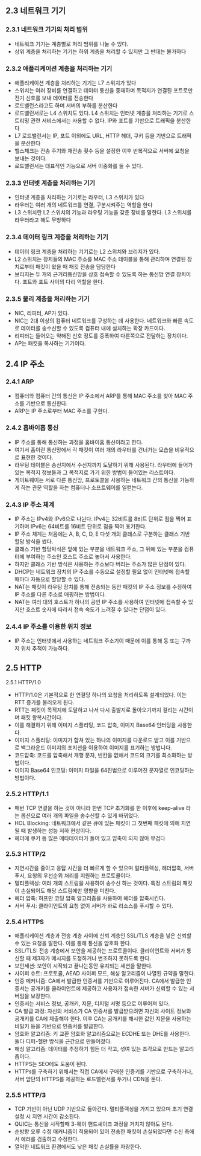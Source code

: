 ## 2.3 네트워크 기기
### 2.3.1 네트워크 기기의 처리 범위
- 네트워크 기기는 계층별로 처리 범위를 나눌 수 있다.
- 상위 계층을 처리하는 기기는 하위 계층을 처리할 수 있지만 그 반대는 불가하다

### 2.3.2 애플리케이션 계층을 처리하는 기기
- 애플리케이션 계층을 처리하는 기기는 L7 스위치가 있다
- 스위치는 여러 장비를 연결하고 데이터 통신을 중재하며 목적지가 연결된 포트로만 전기 신호를 보내 데이터를 전송한다
- 로드밸런스라고도 하며 서버의 부하를 분산한다
- 로드밸런서로는 L4 스위치도 있다. L4 스위치는 인터넷 계층을 처리하는 기기로 스트리밍 관련 서비스에서는 사용할 수 없다. IP와 포트를 기반으로 트래픽을 분산한다
- L7 로드밸런서는 IP, 포트 이외에도 URL, HTTP 헤더, 쿠키 등을 기반으로 트래픽을 분산한다
- 헬스체크는 전송 주기와 재전송 횟수 등을 설정한 이후 반복적으로 서버에 요청을 보내는 것이다.
- 로드밸런서는 대표적인 기능으로 서버 이중화를 들 수 있다.

### 2.3.3 인터넷 계층을 처리하는 기기
- 인터넷 계층을 처리하는 기기로는 라우터, L3 스위치가 있다
- 라우터는 여러 개의 네트워크를 연결, 구분시켜주는 역할을 한다
- L3 스위치란 L2 스위치의 기능과 라우팅 기능을 갖춘 장비를 말한다. L3 스위치를 라우터라고 해도 무방하다

### 2.3.4 데이터 링크 계층을 처리하는 기기
- 데이터 링크 계층을 처리하는 기기로는 L2 스위치와 브리지가 있다.
- L2 스위치는 장치들의 MAC 주소를 MAC 주소 테이블을 통해 관리하며 연결된 장치로부터 패킷이 왔을 때 패킷 전송을 담당한다
- 브리지는 두 개의 근거리통신망을 상호 접속할 수 있도록 하는 통신망 연결 장치이다. 포트와 포트 사이의 다리 역할을 한다.

### 2.3.5 물리 계층을 처리하는 기기
- NIC, 리피터, AP가 있다.
- NIC는 2대 이상의 컴퓨터 네트워크를 구성하는 데 사용한다. 네트워크와 빠른 속도로 데이터를 송수신할 수 있도록 컴퓨터 내에 설치하는 확장 카드이다.
- 리피터는 들어오는 약해진 신호 정도를 증폭하여 다른쪽으로 전달하는 장치이다.
- AP는 패킷을 복사하는 기기이다.

## 2.4 IP 주소
### 2.4.1 ARP
- 컴퓨터와 컴퓨터 간의 통신은 IP 주소에서 ARP를 통해 MAC 주소를 찾아 MAC 주소를 기반으로 통신한다.
- ARP는 IP 주소로부터 MAC 주소를 구한다.

### 2.4.2 홉바이홉 통신
- IP 주소를 통해 통신하는 과정을 홉바이홉 통신이라고 한다. 
- 여기서 홉이란 통신망에서 각 패킷이 여러 개의 라우터를 건너가는 모습을 비유적으로 표현한 것이다.
- 라우팅 테이블은 송신지에서 수신지까지 도달하기 위해 사용된다. 라우터에 들어가 있는 목적지 정보들과 그 목적지로 가기 위한 방법이 들어있는 리스트이다.
- 게이트웨이는 서로 다른 통신망, 프로토콜을 사용하는 네트워크 간의 통신을 가능하게 하는 관문 역할을 하는 컴퓨터나 소프트웨어를 일컫는다.

### 2.4.3 IP 주소 체계
- IP 주소는 IPv4와 IPv6으로 나뉜다. IPv4는 32비트를 8비트 단위로 점을 찍어 표기하며 IPv6는 64비트를 16비트 단위로 점을 찍어 표기한다.
- IP 주소 체계는 처음에는 A, B, C, D, E 다섯 개의 클래스로 구분하는 클래스 기반 할당 방식을 썼다. 
- 클래스 기반 할당박식은 앞에 있는 부분을 네트워크 주소, 그 뒤에 있는 부분을 컴퓨터에 부여하는 주소인 호스트 주소로 놓아서 사용한다.
- 하지만 클래스 기반 방식은 사용하는 주소보다 버리는 주소가 많은 단점이 있다.
- DHCP는 네트워크 장치의 IP 주소를 수동으로 설정할 필요 없이 인터넷에 접속할 때마다 자동으로 할당할 수 있다.
- NAT는 패킷이 라우팅 장치를 통해 전송되는 동안 패킷의 IP 주소 정보를 수정하여 IP 주소를 다른 주소로 매핑하는 방법이다. 
- NAT는 여러 대의 호스트가 하나의 공인 IP 주소를 사용하여 인터넷에 접속할 수 있지만 호스트 숫자에 따라서 접속 속도가 느려질 수 있다는 단점이 있다.

### 2.4.4 IP 주소를 이용한 위치 정보
- IP 주소는 인터넷에서 사용하는 네트워크 주소기이 때문에 이를 통해 동 또는 구까지 위치 추적이 가능하다.

## 2.5 HTTP
2.5.1 HTTP/1.0
- HTTP/1.0은 기본적으로 한 연결당 하나의 요청을 처리하도록 설계되었다. 이는 RTT 증가를 불러오게 된다.
- RTT는 패킷이 목적지에 도달하고 나서 다시 출발지로 돌아오기까지 걸리는 시간이며 패킷 왕복시간이다.
- 이를 해결하기 위해 이미지 스플리팅, 코드 압축, 이미지 Base64 인터딩을 사용한다.
- 이미지 스플리팅: 이미지가 합쳐 있는 하나의 이미지를 다운로드 받고 이를 기반으로 백그라운드 이미지의 포지션을 이용하여 이미지를 표기하는 방법니다.
- 코드압축: 코드를 압축해서 개행 문자, 빈칸을 없애서 코드의 크기를 최소화하는 방법이다.
- 이미지 Base64 인코딩: 이미지 파일을 64진법으로 이루어진 문자열로 인코딩하는 방법이다.

### 2.5.2 HTTP/1.1
- 매번 TCP 연결을 하는 것이 아니라 한번 TCP 초기화를 한 이후에 keep-alive 라는 옵션으로 여러 개의 파일을 송수신할 수 있게 바뀌었다.
- HOL Blocking: 네트워크에서 같은 큐에 있는 패킷이 그 첫번째 패킷에 의해 지연될 때 발생하는 성능 저하 현상이다.
- 헤더에 쿠키 등 많은 메타데이터가 들어 있고 압축이 되지 않아 무겁다

### 2.5.3 HTTP/2
- 지연시간을 줄이고 응답 시간을 더 빠르게 할 수 있으며 멀티플렉싱, 헤더압축, 서버 푸시, 요청의 우선순위 처리를 지원하는 프로토콜이다.
- 멀티플렉싱: 여러 개의 스트림을 사용하여 송수신 하는 것이다. 특정 스트림의 패킷이 손실되어도 해당 스트림에만 영향을 미친다.
- 헤더 압축: 허프만 코딩 압축 알고리즘을 사용하여 헤더를 압축시킨다.
- 서버 푸시: 클라이언트의 요청 없이 서버가 바로 리소스를 푸시할 수 있다.

### 2.5.4 HTTPS
- 애플리케이션 계층과 전송 계층 사이에 신뢰 계층인 SSL/TLS 계층을 넣은 신뢰할 수 있는 요청을 말한다. 이를 통해 통신을 암호화 한다.
- SSL/TLS: 전송 계층에서 보안을 제공하는 프로토콜이다. 클라이언트와 서버가 통신할 때 제3자가 메시지를 도청하거나 변조하지 못하도록 한다.
- 보안세션: 보안이 시작되고 끝나는동안 유지되는 세션을 말한다.
- 사이퍼 슈트: 프로토콜, AEAD 사이퍼 모드, 해싱 알고리즘이 나열된 규약을 말한다.
- 인증 메커니즘: CA에서 발급한 인증서를 기반으로 이루어진다. CA에서 발급한 인증서는 공개키를 클라이언트에 제공하고 사용자가 접속한 서버가 신뢰할 수 있는 서버임을 보장한다.
- 인증서는 서비스 정보, 공개키, 지문, 디지털 서명 등으로 이루어져 있다.
- CA 발급 과정: 자신의 서비스가 CA 인증서를 발급받으려면 자신의 사이트 정보와 공개키를 CA에 제출해야 한다. 이후 CA는 공개키를 해시한 값인 지문을 사용하는 비밀키 등을 기반으로 인증서를 발급한다.
- 암호화 알고리즘: 키 교환 암호화 알고리즘으로는 ECDHE 또는 DHE를 사용한다. 둘다 디퍼-헬만 방식을 근간으로 만들어졌다.
- 해싱 알고리즘: 데이터를 추정하기 힘든 더 작고, 섞여 있는 조각으로 만드는 알고리즘이다.
- HTTPS는 SEO에도 도움이 된다.
- HTTPs를 구축하기 위해서는 직접 CA에서 구매한 인증키를 기반으로 구축하거나, 서버 앞단의 HTTPS를 제공하는 로드밸런서를 두거나 CDN을 둔다.

### 2.5.5 HTTP/3
- TCP 기반이 아닌 UDP 기반으로 돌아간다. 멀티플렉싱을 가지고 있으며 초기 연결 설정 시 지연 시간이 감소된다.
- QUIC는 통신을 시작할때 3-웨이 핸드셰이크 과정을 거치지 않아도 된다.
- 순방향 오류 수정 매커니즘이 적용되어 있어 전송한 패킷이 손실되었다면 수신 측에서 에러를 검출하고 수정한다.
- 열악한 네트워크 환경에서도 낮은 패킷 손실률을 자랑한다.